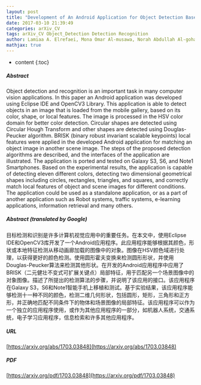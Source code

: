 ```yaml
---
layout: post
title: "Development of An Android Application for Object Detection Based on Color, Shape, or Local Features"
date: 2017-03-10 21:39:49
categories: arXiv_CV
tags: arXiv_CV Object_Detection Detection Recognition
author: Lamiaa A. Elrefaei, Mona Omar Al-musawa, Norah Abdullah Al-gohany
mathjax: true
---
```


* content
{:toc}

##### Abstract
Object detection and recognition is an important task in many computer vision applications. In this paper an Android application was developed using Eclipse IDE and OpenCV3 Library. This application is able to detect objects in an image that is loaded from the mobile gallery, based on its color, shape, or local features. The image is processed in the HSV color domain for better color detection. Circular shapes are detected using Circular Hough Transform and other shapes are detected using Douglas-Peucker algorithm. BRISK (binary robust invariant scalable keypoints) local features were applied in the developed Android application for matching an object image in another scene image. The steps of the proposed detection algorithms are described, and the interfaces of the application are illustrated. The application is ported and tested on Galaxy S3, S6, and Note1 Smartphones. Based on the experimental results, the application is capable of detecting eleven different colors, detecting two dimensional geometrical shapes including circles, rectangles, triangles, and squares, and correctly match local features of object and scene images for different conditions. The application could be used as a standalone application, or as a part of another application such as Robot systems, traffic systems, e-learning applications, information retrieval and many others.

##### Abstract (translated by Google)
目标检测和识别是许多计算机视觉应用中的重要任务。在本文中，使用Eclipse IDE和OpenCV3库开发了一个Android应用程序。此应用程序能够根据其颜色，形状或本地特征检测从移动画廊加载的图像中的对象。图像在HSV颜色域进行处理，以获得更好的颜色检测。使用圆形霍夫变换来检测圆形形状，并使用Douglas-Peucker算法来检测其他形状。在开发的Android应用程序中应用了BRISK（二元健壮不变式可扩展关键点）局部特征，用于匹配另一个场景图像中的对象图像。描述了所提出的检测算法的步骤，并说明了该应用的接口。该应用程序在Galaxy S3，S6和Note1智能手机上移植和测试。基于实验结果，该应用程序能够检测十一种不同的颜色，检测二维几何形状，包括圆形，矩形，三角形和正方形，并正确地匹配不同条件下的物体和场景图像的局部特征。该应用程序可以作为一个独立的应用程序使用，或作为其他应用程序的一部分，如机器人系统，交通系统，电子学习应用程序，信息检索和许多其他应用程序。

##### URL
[https://arxiv.org/abs/1703.03848](https://arxiv.org/abs/1703.03848)

##### PDF
[https://arxiv.org/pdf/1703.03848](https://arxiv.org/pdf/1703.03848)

